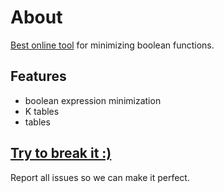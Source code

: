 # About

[Best online tool](https://franmaric.github.io/diglog) for minimizing boolean functions. 

## Features
- boolean expression minimization  
- K tables
- tables

## [Try to break it :)](https://franmaric.github.io/diglog)
Report all issues so we can make it perfect.

